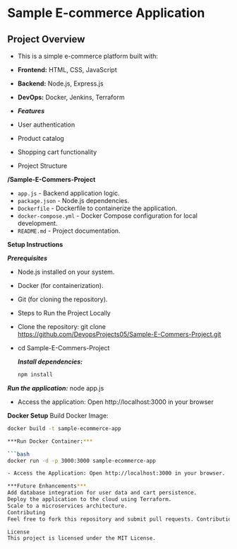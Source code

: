 # Sample E-commerce Application

## Project Overview

- This is a simple e-commerce platform built with:

- **Frontend:** HTML, CSS, JavaScript
- **Backend:** Node.js, Express.js
- **DevOps:** Docker, Jenkins, Terraform
- ***Features***
- User authentication
- Product catalog
- Shopping cart functionality
- Project Structure
  
**/Sample-E-Commers-Project**
  - `app.js` - Backend application logic.
- `package.json` - Node.js dependencies.
- `Dockerfile` - Dockerfile to containerize the application.
- `docker-compose.yml` - Docker Compose configuration for local development.
- `README.md` - Project documentation.

**Setup Instructions**

***Prerequisites***
- Node.js installed on your system.
- Docker (for containerization).
- Git (for cloning the repository).
- Steps to Run the Project Locally
- Clone the repository: git clone https://github.com/DevopsProjects05/Sample-E-Commers-Project.git
- cd Sample-E-Commers-Project

  ***Install dependencies:***
  ```bash
  npm install

***Run the application:***
  node app.js

- Access the application: Open http://localhost:3000 in your browser

**Docker Setup**
Build Docker Image:

```bash
docker build -t sample-ecommerce-app

***Run Docker Container:***

```bash
docker run -d -p 3000:3000 sample-ecommerce-app

- Access the Application: Open http://localhost:3000 in your browser.

***Future Enhancements***
Add database integration for user data and cart persistence.
Deploy the application to the cloud using Terraform.
Scale to a microservices architecture.
Contributing
Feel free to fork this repository and submit pull requests. Contributions are welcome!

License
This project is licensed under the MIT License.
